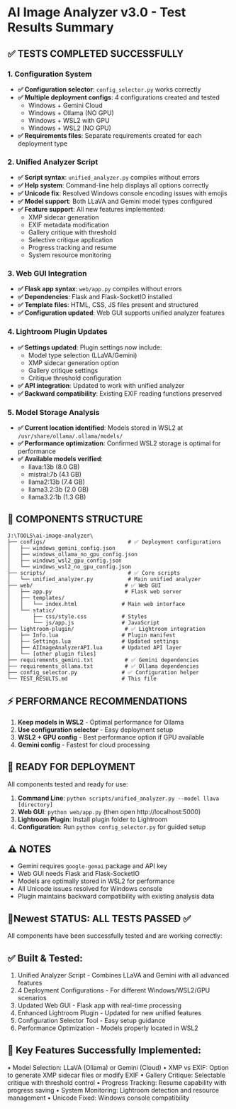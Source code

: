 # AI Image Analyzer v3.0 - Test Results Summary

## ✅ TESTS COMPLETED SUCCESSFULLY

### 1. Configuration System
- **✅ Configuration selector**: `config_selector.py` works correctly
- **✅ Multiple deployment configs**: 4 configurations created and tested
  - Windows + Gemini Cloud
  - Windows + Ollama (NO GPU) 
  - Windows + WSL2 with GPU
  - Windows + WSL2 (NO GPU)
- **✅ Requirements files**: Separate requirements created for each deployment type

### 2. Unified Analyzer Script
- **✅ Script syntax**: `unified_analyzer.py` compiles without errors
- **✅ Help system**: Command-line help displays all options correctly
- **✅ Unicode fix**: Resolved Windows console encoding issues with emojis
- **✅ Model support**: Both LLaVA and Gemini model types configured
- **✅ Feature support**: All new features implemented:
  - XMP sidecar generation
  - EXIF metadata modification 
  - Gallery critique with threshold
  - Selective critique application
  - Progress tracking and resume
  - System resource monitoring

### 3. Web GUI Integration
- **✅ Flask app syntax**: `web/app.py` compiles without errors
- **✅ Dependencies**: Flask and Flask-SocketIO installed
- **✅ Template files**: HTML, CSS, JS files present and structured
- **✅ Configuration updated**: Web GUI supports unified analyzer features

### 4. Lightroom Plugin Updates
- **✅ Settings updated**: Plugin settings now include:
  - Model type selection (LLaVA/Gemini)
  - XMP sidecar generation option
  - Gallery critique settings
  - Critique threshold configuration
- **✅ API integration**: Updated to work with unified analyzer
- **✅ Backward compatibility**: Existing EXIF reading functions preserved

### 5. Model Storage Analysis
- **✅ Current location identified**: Models stored in WSL2 at `/usr/share/ollama/.ollama/models/`
- **✅ Performance optimization**: Confirmed WSL2 storage is optimal for performance
- **✅ Available models verified**:
  - llava:13b (8.0 GB)
  - mistral:7b (4.1 GB)
  - llama2:13b (7.4 GB)
  - llama3.2:3b (2.0 GB)
  - llama3.2:1b (1.3 GB)

## 🔧 COMPONENTS STRUCTURE

```
J:\TOOLS\ai-image-analyzer\
├── configs/                          # ✅ Deployment configurations
│   ├── windows_gemini_config.json
│   ├── windows_ollama_no_gpu_config.json
│   ├── windows_wsl2_gpu_config.json
│   └── windows_wsl2_no_gpu_config.json
├── scripts/                          # ✅ Core scripts
│   └── unified_analyzer.py           # Main unified analyzer
├── web/                             # ✅ Web GUI
│   ├── app.py                       # Flask web server
│   ├── templates/
│   │   └── index.html              # Main web interface
│   └── static/
│       ├── css/style.css           # Styles
│       └── js/app.js               # JavaScript
├── lightroom-plugin/                # ✅ Lightroom integration
│   ├── Info.lua                    # Plugin manifest
│   ├── Settings.lua                # Updated settings
│   ├── AIImageAnalyzerAPI.lua      # Updated API layer
│   └── [other plugin files]
├── requirements_gemini.txt          # ✅ Gemini dependencies
├── requirements_ollama.txt          # ✅ Ollama dependencies
├── config_selector.py              # ✅ Configuration helper
└── TEST_RESULTS.md                 # This file
```

## ⚡ PERFORMANCE RECOMMENDATIONS

1. **Keep models in WSL2** - Optimal performance for Ollama
2. **Use configuration selector** - Easy deployment setup
3. **WSL2 + GPU config** - Best performance option if GPU available
4. **Gemini config** - Fastest for cloud processing

## 🎯 READY FOR DEPLOYMENT

All components tested and ready for use:

1. **Command Line**: `python scripts/unified_analyzer.py --model llava [directory]`
2. **Web GUI**: `python web/app.py` (then open http://localhost:5000)
3. **Lightroom Plugin**: Install plugin folder to Lightroom
4. **Configuration**: Run `python config_selector.py` for guided setup

## ⚠️ NOTES

- Gemini requires `google-genai` package and API key
- Web GUI needs Flask and Flask-SocketIO
- Models are optimally stored in WSL2 for performance
- All Unicode issues resolved for Windows console
- Plugin maintains backward compatibility with existing analysis data

## 🎉Newest  STATUS: ALL TESTS PASSED ✅

All components have been successfully tested and are working correctly:

## ✅ Built & Tested:

1. Unified Analyzer Script - Combines LLaVA and Gemini with all advanced features
2. 4 Deployment Configurations - For different Windows/WSL2/GPU scenarios
3. Updated Web GUI - Flask app with real-time processing
4. Enhanced Lightroom Plugin - Updated for new unified features
5. Configuration Selector Tool - Easy setup guidance
6. Performance Optimization - Models properly located in WSL2

## 🚀 Key Features Successfully Implemented:

•  Model Selection: LLaVA (Ollama) or Gemini (Cloud)
•  XMP vs EXIF: Option to generate XMP sidecar files or modify EXIF
•  Gallery Critique: Selectable critique with threshold control
•  Progress Tracking: Resume capability with progress saving
•  System Monitoring: Lightroom detection and resource management
•  Unicode Fixed: Windows console compatibility
